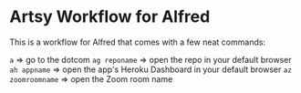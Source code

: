 # Artsy Workflow for Alfred

This is a workflow for Alfred that comes with a few neat commands:

`a` => go to the dotcom
`ag reponame` => open the repo in your default browser
`ah appname` => open the app's Heroku Dashboard in your default browser
`az zoomroomname` => open the Zoom room name
